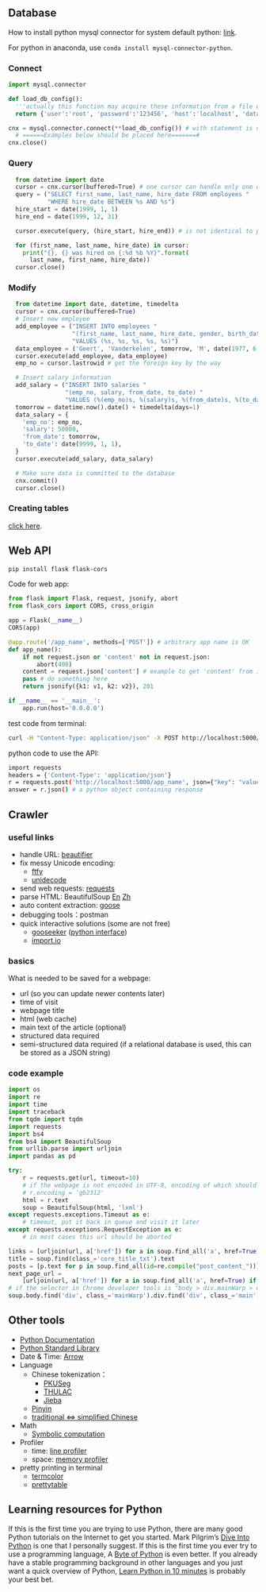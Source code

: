 ## Database

How to install python mysql connector for system default python: [link](http://dev.mysql.com/doc/connector-python/en/connector-python-installation.html).

For python in anaconda, use `conda install mysql-connector-python`.

### Connect

```python
import mysql.connector

def load_db_config():
  '''actually this function may acquire these information from a file or user input'''
  return {'user':'root', 'password':'123456', 'host':'localhost', 'database':'employees'}

cnx = mysql.connector.connect(**load_db_config()) # with statement is not supported
  # ======Examples below should be placed here=======#
cnx.close()
```

### Query

```python
  from datetime import date
  cursor = cnx.cursor(buffered=True) # one cursor can handle only one query
  query = ("SELECT first_name, last_name, hire_date FROM employees "
           "WHERE hire_date BETWEEN %s AND %s")
  hire_start = date(1999, 1, 1)
  hire_end = date(1999, 12, 31)

  cursor.execute(query, (hire_start, hire_end)) # is not identical to python %

  for (first_name, last_name, hire_date) in cursor:
    print("{}, {} was hired on {:%d %b %Y}".format(
      last_name, first_name, hire_date))
  cursor.close()
```

### Modify

```python
  from datetime import date, datetime, timedelta
  cursor = cnx.cursor(buffered=True)
  # Insert new employee
  add_employee = ("INSERT INTO employees "
                  "(first_name, last_name, hire_date, gender, birth_date) "
                  "VALUES (%s, %s, %s, %s, %s)")
  data_employee = ('Geert', 'Vanderkelen', tomorrow, 'M', date(1977, 6, 14))
  cursor.execute(add_employee, data_employee)
  emp_no = cursor.lastrowid # get the foreign key by the way

  # Insert salary information
  add_salary = ("INSERT INTO salaries "
                "(emp_no, salary, from_date, to_date) "
                "VALUES (%(emp_no)s, %(salary)s, %(from_date)s, %(to_date)s)")
  tomorrow = datetime.now().date() + timedelta(days=1)
  data_salary = {
    'emp_no': emp_no,
    'salary': 50000,
    'from_date': tomorrow,
    'to_date': date(9999, 1, 1),
  }
  cursor.execute(add_salary, data_salary)

  # Make sure data is committed to the database
  cnx.commit()
  cursor.close()
```

### Creating tables

[click here](http://dev.mysql.com/doc/connector-python/en/connector-python-example-ddl.html).

## Web API
```sh
pip install flask flask-cors
```

Code for web app:

```python
from flask import Flask, request, jsonify, abort
from flask_cors import CORS, cross_origin

app = Flask(__name__)
CORS(app)

@app.route('/app_name', methods=['POST']) # arbitrary app name is OK
def app_name():
    if not request.json or 'content' not in request.json:
        abort(400)
    content = request.json['content'] # example to get 'content' from input json
    pass # do something here
    return jsonify({k1: v1, k2: v2}), 201

if __name__ == '__main__':
    app.run(host='0.0.0.0')
```

test code from terminal:

```sh
curl -H "Content-Type: application/json" -X POST http://localhost:5000/app_name -d '{"key":"value"}'
```

python code to use the API:

```sh
import requests
headers = {'Content-Type': 'application/json'}
r = requests.post('http://localhost:5000/app_name', json={"key": "value"}, headers=headers)
answer = r.json() # a python object containing response
```

## Crawler

### useful links
- handle URL: [beautifier](https://github.com/sachinvettithanam/beautifier)
- fix messy Unicode encoding: 
  - [ftfy](https://github.com/LuminosoInsight/python-ftfy) 
  - [unidecode](https://github.com/avian2/unidecode)
- send web requests: [requests](http://docs.python-requests.org/en/master/user/quickstart/)
- parse HTML: BeautifulSoup [En](https://www.crummy.com/software/BeautifulSoup/bs4/doc/) [Zh](http://beautifulsoup.readthedocs.io/zh_CN/latest/)
- auto content extraction: [goose](https://github.com/grangier/python-goose)
- debugging tools：postman
- quick interactive solutions (some are not free)
  - [gooseeker](http://www.gooseeker.com/pro/product.html) ([python interface](http://www.gooseeker.com/land/python.html))
  - [import.io](https://www.import.io/builder/)
  
### basics

What is needed to be saved for a webpage:

* url (so you can update newer contents later)
* time of visit
* webpage title
* html (web cache)
* main text of the article (optional)
* structured data required
* semi-structured data required (if a relational database is used, this can be stored as a JSON string)

### code example

```python
import os
import re
import time
import traceback
from tqdm import tqdm
import requests
import bs4
from bs4 import BeautifulSoup
from urllib.parse import urljoin
import pandas as pd
```

```python
try:
    r = requests.get(url, timeout=10)
    # if the webpage is not encoded in UTF-8, encoding of which should be set explicitly
    # r.encoding = 'gb2312'
    html = r.text
    soup = BeautifulSoup(html, 'lxml')
except requests.exceptions.Timeout as e:
    # timeout, put it back in queue and visit it later
except requests.exceptions.RequestException as e:
    # in most cases this url should be aborted
```

```python
links = [urljoin(url, a['href']) for a in soup.find_all('a', href=True)]
title = soup.find(class_='core_title_txt').text
posts = [p.text for p in soup.find_all(id=re.compile("post_content_"))] # id="post_content_137"
next_page_url =
    [urljoin(url, a['href']) for a in soup.find_all('a', href=True) if a.text=='Next Page'][0]
# if the selector in Chrome developer tools is "body > div.mainWarp > div > div.main > div > div > ul.zsList"
soup.body.find('div', class_='mainWarp').div.find('div', class_='main').div.div.find('ul', class_='zsList')
```

## Other tools

- [Python Documentation](https://docs.python.org/3/)
- [Python Standard Library](https://pymotw.com/3/)
- Date & Time: [Arrow](http://arrow.readthedocs.io/en/latest/)
- Language
  - Chinese tokenization：
    - [PKUSeg](https://github.com/lancopku/PKUSeg-python)
    - [THULAC](https://github.com/thunlp/THULAC-Python)
    - [Jieba](https://github.com/LiveMirror/jieba)
  - [Pinyin](https://github.com/lxneng/xpinyin)
  - [traditional <=> simplified Chinese](https://github.com/BYVoid/OpenCC)
- Math
  - [Symbolic computation](http://live.sympy.org/)
- Profiler
  - time: [line profiler](https://github.com/rkern/line_profiler)
  - space: [memory profiler](https://pypi.python.org/pypi/memory_profiler)
- pretty printing in terminal
  - [termcolor](https://github.com/hfeeki/termcolor)
  - [prettytable](https://github.com/vishvananda/prettytable)

## Learning resources for Python

If this is the first time you are trying to use Python, there are many good Python tutorials on the Internet to get you started. Mark Pilgrim’s [Dive Into Python](http://www.diveintopython.net/) is one that I personally suggest. If this is the first time you ever try to use a programming language, A [Byte of Python](http://swaroopch.com/notes/Python) is even better. If you already have a stable programming background in other languages and you just want a quick overview of Python, [Learn Python in 10 minutes](http://www.poromenos.org/tutorials/python) is probably your best bet.

